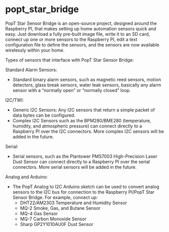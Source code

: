 # popt_star_bridge
PopT Star Sensor Bridge is an open-source project, designed around the Raspberry PI, that makes setting up home automation sensors quick and easy.  Just download a fully pre-built image file, write it to an SD card, connect up one or more sensors to the Raspberry PI, edit a text configuration file to define the sensors, and the sensors are now available wirelessly within your home.

Types of sensors that interface with PopT Star Sensor Bridge:

Standard Alarm Sensors: 
* Standard binary alarm sensors, such as magnetic reed sensors, motion detectors, glass break sensors, water leak sensors, basically any alarm sensor with a “normally open” or “normally closed” loop.

I2C/TWI: 
* Generic I2C Sensors:  Any I2C sensors that return a simple packet of data bytes can be configured.
* Complex I2C Sensors such as the BPM280/BME280 (temperature, humidity, and atmospheric pressure) can connect directly to a Raspberry PI over the I2C connectors.  More complex I2C sensors will be added in the future.

Serial: 
* Serial sensors, such as the Plantower PMS7003 High-Precision Laser Dust Sensor can connect directly to a Raspberry PI over the serial connectors.  More serial sensors will be added in the future.

Analog and Arduino:  
* The PopT Analog to I2C Arduino sketch can be used to convert analog sensors to the I2C bus for connection to the Raspberry PI/PopT Star Sensor Bridge.  For example, connect up:
  * DHT22/AM2303 Temperature and Humidity Sensor
  * MQ-2 Smoke, Gas, and Butane Sensor
  * MQ-4 Gas Sensor
  * MQ-7 Carbon Monoxide Sensor
  * Sharp GP2Y1010AU0F Dust Sensor

